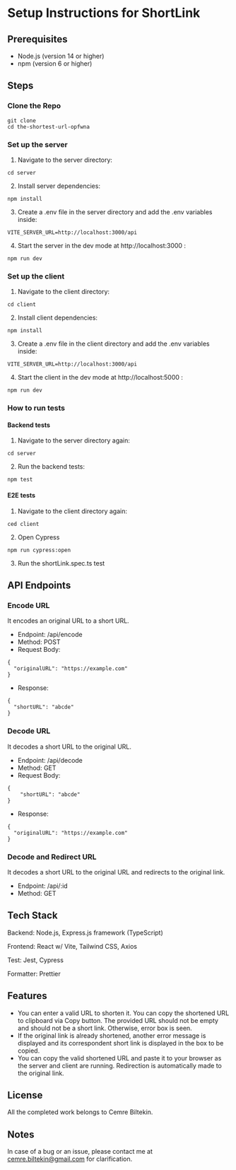 # Setup Instructions for ShortLink
## Prerequisites
- Node.js (version 14 or higher)
- npm (version 6 or higher)

## Steps
### Clone the Repo
```
git clone
cd the-shortest-url-opfwna
```
### Set up the server
1. Navigate to the server directory:
```
cd server
```
2. Install server dependencies:
```
npm install
```
3. Create a .env file in the server directory and add the .env variables inside:
```
VITE_SERVER_URL=http://localhost:3000/api
```
4. Start the server in the dev mode at http://localhost:3000 :
```
npm run dev
```
### Set up the client
1. Navigate to the client directory:
```
cd client
```
2. Install client dependencies:
```
npm install
```
3. Create a .env file in the client directory and add the .env variables inside:
```
VITE_SERVER_URL=http://localhost:3000/api
```
4. Start the client in the dev mode at http://localhost:5000 :
```
npm run dev
```
### How to run tests
#### Backend tests
1. Navigate to the server directory again:
```
cd server
```
2. Run the backend tests:
```
npm test
```
#### E2E tests
1. Navigate to the client directory again:
```
ced client
```
2. Open Cypress
```
npm run cypress:open
```
3. Run the shortLink.spec.ts test
## API Endpoints
### Encode URL
It encodes an original URL to a short URL.
- Endpoint: /api/encode
- Method: POST
- Request Body:
```
{
  "originalURL": "https://example.com"
}
```
- Response:
```
{
  "shortURL": "abcde"
}
```
### Decode URL
It decodes a short URL to the original URL.
- Endpoint: /api/decode
- Method: GET
- Request Body:
```
{
    "shortURL": "abcde"
}
```
- Response:
```
{
  "originalURL": "https://example.com"
}
```
### Decode and Redirect URL
It decodes a short URL to the original URL and redirects to the original link.
- Endpoint: /api/:id
- Method: GET
## Tech Stack
Backend: Node.js, Express.js framework (TypeScript)

Frontend: React w/ Vite, Tailwind CSS, Axios

Test: Jest, Cypress

Formatter: Prettier

## Features
- You can enter a valid URL to shorten it. You can copy the shortened URL to clipboard via Copy button. The provided URL should not be empty and should not be a short link. Otherwise, error box is seen.
- If the original link is already shortened, another error message is displayed and its correspondent short link is displayed in the box to be copied.
- You can copy the valid shortened URL and paste it to your browser as the server and client are running. Redirection is automatically made to the original link.

## License
All the completed work belongs to Cemre Biltekin.

## Notes
In case of a bug or an issue, please contact me at cemre.biltekin@gmail.com for clarification.
